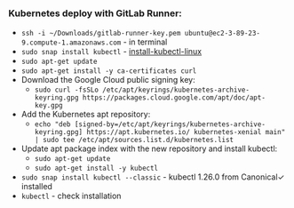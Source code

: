 ### Kubernetes deploy with GitLab Runner:
* `ssh -i ~/Downloads/gitlab-runner-key.pem ubuntu@ec2-3-89-23-9.compute-1.amazonaws.com` - in terminal
* `sudo snap install kubectl` - [install-kubectl-linux](https://kubernetes.io/docs/tasks/tools/install-kubectl-linux/)
* `sudo apt-get update`
* `sudo apt-get install -y ca-certificates curl`
* Download the Google Cloud public signing key:
  * `sudo curl -fsSLo /etc/apt/keyrings/kubernetes-archive-keyring.gpg https://packages.cloud.google.com/apt/doc/apt-key.gpg`
* Add the Kubernetes apt repository:
  * `echo "deb [signed-by=/etc/apt/keyrings/kubernetes-archive-keyring.gpg] https://apt.kubernetes.io/ kubernetes-xenial main" | sudo tee /etc/apt/sources.list.d/kubernetes.list`
* Update apt package index with the new repository and install kubectl:
  * `sudo apt-get update`
  * `sudo apt-get install -y kubectl`
* `sudo snap install kubectl --classic` - kubectl 1.26.0 from Canonical✓ installed
* `kubectl` - check installation